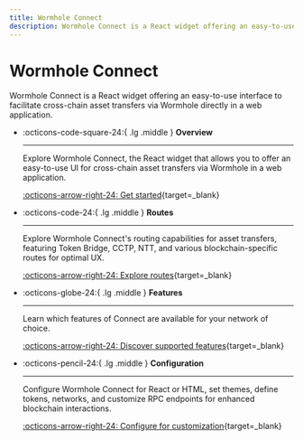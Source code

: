 ```yaml
---
title: Wormhole Connect
description: Wormhole Connect is a React widget offering an easy-to-use interface to facilitate cross-chain asset transfers via Wormhole directly in a web application.
---
```


# Wormhole Connect

Wormhole Connect is a React widget offering an easy-to-use interface to facilitate cross-chain asset transfers via Wormhole directly in a web application.

<div class="grid cards" markdown>

-   :octicons-code-square-24:{ .lg .middle } __Overview__

    ---

    Explore Wormhole Connect, the React widget that allows you to offer an easy-to-use UI for cross-chain asset transfers via Wormhole in a web application.

    [:octicons-arrow-right-24: Get started](/build/build-apps/connect/overview){target=\_blank}

-   :octicons-code-24:{ .lg .middle } __Routes__

    ---

    Explore Wormhole Connect's routing capabilities for asset transfers, featuring Token Bridge, CCTP, NTT, and various blockchain-specific routes for optimal UX.

    [:octicons-arrow-right-24: Explore routes](/build/build-apps/connect/routes){target=\_blank}

-   :octicons-globe-24:{ .lg .middle } __Features__

    ---
    Learn which features of Connect are available for your network of choice.
    

    [:octicons-arrow-right-24: Discover supported features](/build/build-apps/connect/features){target=\_blank}

-   :octicons-pencil-24:{ .lg .middle } __Configuration__

    ---

    Configure Wormhole Connect for React or HTML, set themes, define tokens, networks, and customize RPC endpoints for enhanced blockchain interactions.

    [:octicons-arrow-right-24: Configure for customization](/build/build-apps/connect/configuration){target=\_blank}
</div>
